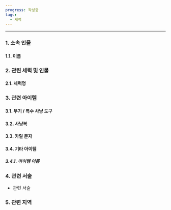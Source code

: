 ```yaml
---
progress: 작성중
tags:
  - 세력
---
```

---
### 1. 소속 인물
#### 1.1. 이름

### 2. 관련 세력 및 인물
#### 2.1. 세력명

### 3. 관련 아이템
#### 3.1. 무기 / 특수 사냥 도구
#### 3.2. 사냥복 
#### 3.3. 카릴 문자
#### 3.4. 기타 아이템
##### 3.4.1. 아이템 이름

### 4. 관련 서술
- 관련 서술
### 5. 관련 지역